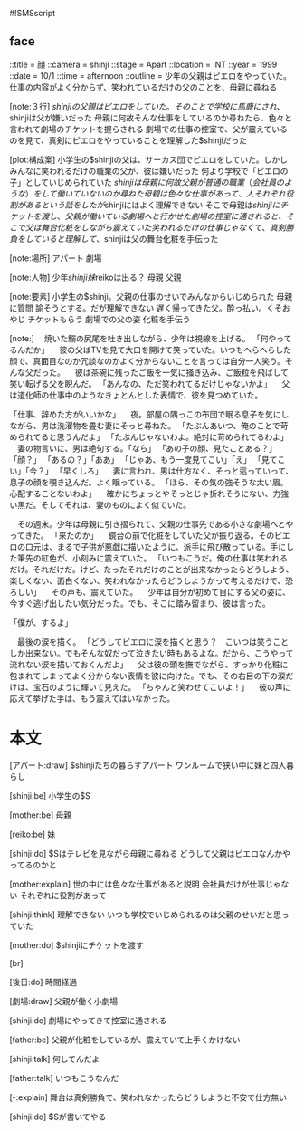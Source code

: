 #!SMSscript

## face

::title = 顔
::camera = shinji
::stage = Apart
::location = INT
::year = 1999
::date = 10/1
::time = afternoon
::outline = 少年の父親はピエロをやっていた。仕事の内容がよく分からず、笑われているだけの父のことを、母親に尋ねる

[note:３行]
$shinjiの父親はピエロをしていた。そのことで学校に馬鹿にされ、$shinjiは父が嫌いだった
母親に何故そんな仕事をしているのか尋ねたら、色々と言われて劇場のチケットを握らされる
劇場での仕事の控室で、父が震えているのを見て、真剣にピエロをやっていることを理解した$shinjiだった

[plot:構成案]
小学生の$shinjiの父は、サーカス団でピエロをしていた。しかしみんなに笑われるだけの職業の父が、彼は嫌いだった
何より学校で「ピエロの子」としていじめられていた
$shinjiは母親に何故父親が普通の職業（会社員のような）をして働いていないのか尋ねた
母親は色々な仕事があって、人それぞれ役割があるという話をしたが$shinjiにはよく理解できない
そこで母親は$shinjiにチケットを渡し、父親が働いている劇場へと行かせた
劇場の控室に通されると、そこで父は舞台化粧をしながら震えていた
笑われるだけの仕事じゃなくて、真剣勝負をしていると理解して、$shinjiは父の舞台化粧を手伝った

[note:場所]
アパート
劇場

[note:人物]
少年$shinji
妹$reikoは出る？
母親
父親

[note:要素]
小学生の$shinji。父親の仕事のせいでみんなからいじめられた
母親に質問
諭そうとする。だが理解できない
遅く帰ってきた父。酔っ払い。くそおやじ
チケットもらう
劇場での父の姿
化粧を手伝う

[note:]
　焼いた鰯の尻尾を吐き出しながら、少年は視線を上げる。
「何やってるんだか」
　彼の父はTVを見て大口を開けて笑っていた。いつもへらへらした顔で、真面目なのか冗談なのかよく分からないことを言っては自分一人笑う。そんな父だった。
　彼は茶碗に残ったご飯を一気に掻き込み、ご飯粒を飛ばして笑い転げる父を睨んだ。
「あんなの、ただ笑われてるだけじゃないかよ」
　父は道化師の仕事中のようなきょとんとした表情で、彼を見つめていた。

「仕事、辞めた方がいいかな」
　夜。部屋の隅っこの布団で眠る息子を気にしながら、男は洗濯物を畳む妻にそっと尋ねた。
「たぶんあいつ、俺のことで苛められてると思うんだよ」
「たぶんじゃないわよ。絶対に苛められてるわよ」
　妻の物言いに、男は絶句する。「なら」
「あの子の顔、見たことある？」
「顔？」
「あるの？」「ああ」
「じゃあ、もう一度見てこい」「え」
「見てこい」「今？」
「早くしろ」
　妻に言われ、男は仕方なく、そっと這っていって、息子の顔を覗き込んだ。よく眠っている。
「ほら、その気の強そうな太い眉。心配することないわよ」
　確かにちょっとやそっとじゃ折れそうにない、力強い黒だ。そしてそれは、妻のものによく似ていた。

　その週末。少年は母親に引き摺られて、父親の仕事先である小さな劇場へとやってきた。
「来たのか」
　鏡台の前で化粧をしていた父が振り返る。そのピエロの口元は、まるで子供が悪戯に描いたように、派手に飛び散っている。手にした筆先の紅色が、小刻みに震えていた。
「いつもこうだ。俺の仕事は笑われるだけ。それだけだ。けど、たったそれだけのことが出来なかったらどうしよう、楽しくない、面白くない、笑われなかったらどうしようかって考えるだけで、恐ろしい」
　その声も、震えていた。
　少年は自分が初めて目にする父の姿に、今すぐ逃げ出したい気分だった。でも、そこに踏み留まり、彼は言った。

「僕が、するよ」

　最後の涙を描く。
「どうしてピエロに涙を描くと思う？　こいつは笑うことしか出来ない。でもそんな奴だって泣きたい時もあるよな。だから、こうやって流れない涙を描いておくんだよ」
　父は彼の頭を撫でながら、すっかり化粧に包まれてしまってよく分からない表情を彼に向けた。でも、その右目の下の涙だけは、宝石のように輝いて見えた。
「ちゃんと笑わせてこいよ！」
　彼の声に応えて挙げた手は、もう震えてはいなかった。

# 本文

[アパート:draw]
$shinjiたちの暮らすアパート
ワンルームで狭い中に妹と四人暮らし

[shinji:be]
小学生の$S

[mother:be]
母親

[reiko:be]
妹

[shinji:do]
$Sはテレビを見ながら母親に尋ねる
どうして父親はピエロなんかやってるのかと

[mother:explain]
世の中には色々な仕事があると説明
会社員だけが仕事じゃない
それぞれに役割があって

[shinji:think]
理解できない
いつも学校でいじめられるのは父親のせいだと思っていた

[mother:do]
$shinjiにチケットを渡す

[br]

[後日:do]
時間経過

[劇場:draw]
父親が働く小劇場

[shinji:do]
劇場にやってきて控室に通される

[father:be]
父親が化粧をしているが、震えていて上手くかけない

[shinji:talk]
何してんだよ

[father:talk]
いつもこうなんだ

[-:explain]
舞台は真剣勝負で、笑われなかったらどうしようと不安で仕方無い

[shinji:do]
$Sが書いてやる
